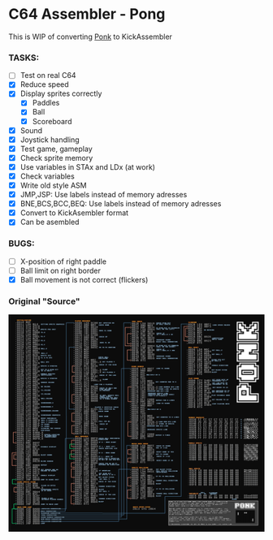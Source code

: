 # C64 Assembler - Pong

This is WIP of converting [Ponk](http://sos.gd/ponk/) to KickAssembler

### TASKS:

- [ ] Test on real C64
- [x] Reduce speed
- [x] Display sprites correctly
    - [x] Paddles
    - [x] Ball
    - [x] Scoreboard
- [x] Sound
- [x] Joystick handling
- [x] Test game, gameplay
- [X] Check sprite memory
- [X] Use variables in STAx and LDx (at work)
- [x] Check variables
- [x] Write old style ASM
- [x] JMP,JSP: Use labels instead of memory adresses
- [x] BNE,BCS,BCC,BEQ: Use labels instead of memory adresses
- [x] Convert to KickAsembler format
- [x] Can be asembled

### BUGS:

- [ ] X-position of right paddle
- [ ] Ball limit on right border
- [x] Ball movement is not correct (flickers)

### Original "Source"

![PONK](/doc/ponk.png)
